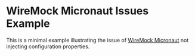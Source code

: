 # WireMock Micronaut Issues Example

This is a minimal example illustrating the issue of
[WireMock Micronaut](https://github.com/Nahuel92/wiremock-micronaut) not
injecting configuration properties.

